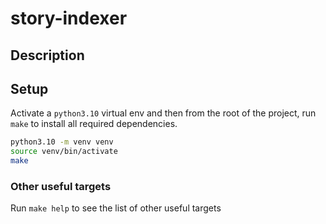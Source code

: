 # story-indexer

## Description

## Setup

Activate a `python3.10` virtual env and then from the root of the project, run `make` to install all required dependencies.

```sh
python3.10 -m venv venv
source venv/bin/activate
make
```

### Other useful targets

Run `make help` to see the list of other useful targets
